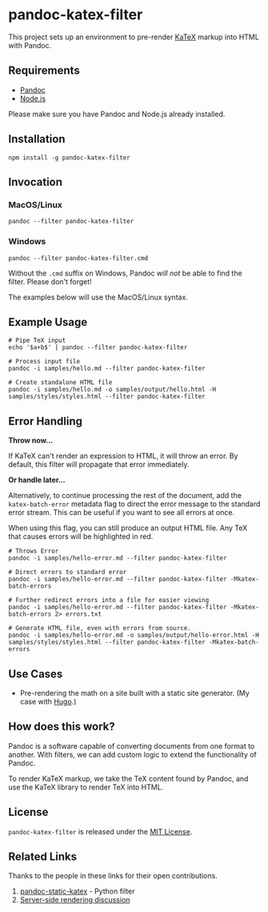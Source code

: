 # pandoc-katex-filter

This project sets up an environment to pre-render [KaTeX](https://katex.org/) markup into HTML with Pandoc. 

## Requirements
- [Pandoc](https://pandoc.org/)
- [Node.js](https://nodejs.org/en/)

Please make sure you have Pandoc and Node.js already installed.

## Installation

```
npm install -g pandoc-katex-filter
```

## Invocation

### MacOS/Linux
```
pandoc --filter pandoc-katex-filter
```

### Windows
```
pandoc --filter pandoc-katex-filter.cmd
```
Without the `.cmd` suffix on Windows, Pandoc *will not* be able to find the filter. Please don't forget! 

The examples below will use the MacOS/Linux syntax.

## Example Usage

```
# Pipe TeX input
echo '$a+b$' | pandoc --filter pandoc-katex-filter

# Process input file
pandoc -i samples/hello.md --filter pandoc-katex-filter

# Create standalone HTML file
pandoc -i samples/hello.md -o samples/output/hello.html -H samples/styles/styles.html --filter pandoc-katex-filter
```

## Error Handling

**Throw now...**

If KaTeX can't render an expression to HTML, it will throw an error. By default, this filter will propagate that error immediately.

**Or handle later...**

Alternatively, to continue processing the rest of the document, add the `katex-batch-error` metadata flag to direct the error message to the standard error stream. This can be useful if you want to see all errors at once.

When using this flag, you can still produce an output HTML file. Any TeX that causes errors will be highlighted in red.

```
# Throws Error
pandoc -i samples/hello-error.md --filter pandoc-katex-filter

# Direct errors to standard error
pandoc -i samples/hello-error.md --filter pandoc-katex-filter -Mkatex-batch-errors

# Further redirect errors into a file for easier viewing
pandoc -i samples/hello-error.md --filter pandoc-katex-filter -Mkatex-batch-errors 2> errors.txt

# Generate HTML file, even with errors from source.
pandoc -i samples/hello-error.md -o samples/output/hello-error.html -H samples/styles/styles.html --filter pandoc-katex-filter -Mkatex-batch-errors
```

## Use Cases
- Pre-rendering the math on a site built with a static site generator. (My case with [Hugo](https://gohugo.io/).)

## How does this work?
Pandoc is a software capable of converting documents from one format to another. With filters, we can add custom logic to extend the functionality of Pandoc.

To render KaTeX markup, we take the TeX content found by Pandoc, and use the KaTeX library to render TeX into HTML.

## License

`pandoc-katex-filter` is released under the [MIT License](LICENSE).

## Related Links
Thanks to the people in these links for their open contributions.
1) [pandoc-static-katex](https://github.com/Zaharid/pandoc_static_katex) - Python filter
2) [Server-side rendering discussion](https://github.com/jgm/pandoc/issues/6651)
